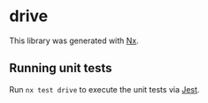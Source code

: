 # drive

This library was generated with [Nx](https://nx.dev).

## Running unit tests

Run `nx test drive` to execute the unit tests via [Jest](https://jestjs.io).
